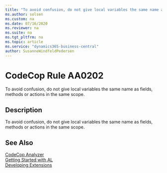 ```yaml
---
title: "To avoid confusion, do not give local variables the same name as fields, methods or actions in the same scope."
ms.author: solsen
ms.custom: na
ms.date: 07/16/2020
ms.reviewer: na
ms.suite: na
ms.tgt_pltfrm: na
ms.topic: article
ms.service: "dynamics365-business-central"
author: SusanneWindfeldPedersen
---
```

[//]: # (START>DO_NOT_EDIT)
[//]: # (IMPORTANT:Do not edit any of the content between here and the END>DO_NOT_EDIT.)
[//]: # (Any modifications should be made in the .xml files in the ModernDev repo.)
# CodeCop Rule AA0202
To avoid confusion, do not give local variables the same name as fields, methods or actions in the same scope.  

## Description
To avoid confusion, do not give local variables the same name as fields, methods or actions in the same scope.

[//]: # (IMPORTANT: END>DO_NOT_EDIT)
## See Also  
[CodeCop Analyzer](codecop.md)  
[Getting Started with AL](../devenv-get-started.md)  
[Developing Extensions](../devenv-dev-overview.md)  